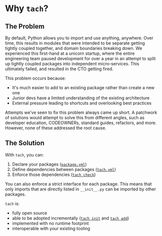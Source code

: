 # Why `tach`?

## The Problem
By default, Python allows you to import and use anything, anywhere. Over time, this results in modules that were intended to be separate getting tightly coupled together, and domain boundaries breaking down. We experienced this first-hand at a unicorn startup, where the entire engineering team paused development for over a year in an attempt to split up tightly coupled packages into independent micro-services. This ultimately failed, and resulted in the CTO getting fired.

This problem occurs because:
- It's much easier to add to an existing package rather than create a new one
- Junior devs have a limited understanding of the existing architecture
- External pressure leading to shortcuts and overlooking best practices

Attempts we've seen to fix this problem always came up short. A patchwork of solutions would attempt to solve this from different angles, such as developer education, CODEOWNERs, standard guides, refactors, and more. However, none of these addressed the root cause. 

## The Solution
With `tach`, you can:
1. Declare your packages ([`package.yml`](configuration.md#packageyml))
2. Define dependencies between packages ([`tach.yml`](configuration.md#tachyml))
3. Enforce those dependencies ([`tach check`](usage.md#tach-check))

You can also enforce a strict interface for each package. This means that only imports that are directly listed in `__init__.py` can be imported by other packages.

`tach` is:
- fully open source
- able to be adopted incrementally ([`tach init`](usage.md#tach-init) and [`tach add`](usage.md#tach-add))
- implemented with no runtime footprint
- interoperable with your existing tooling
